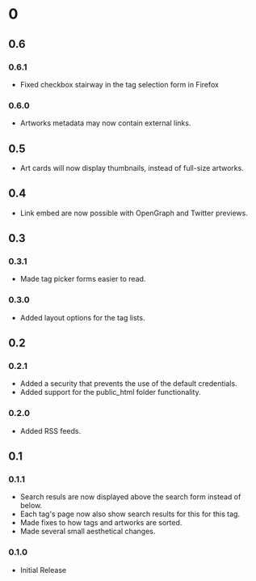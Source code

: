 # 0
## 0.6
### 0.6.1
- Fixed checkbox stairway in the tag selection form in Firefox
### 0.6.0
- Artworks metadata may now contain external links.

## 0.5
- Art cards will now display thumbnails, instead of full-size artworks.

## 0.4
- Link embed are now possible with OpenGraph and Twitter previews.

## 0.3
### 0.3.1
- Made tag picker forms easier to read.

### 0.3.0
- Added layout options for the tag lists.

## 0.2
### 0.2.1
- Added a security that prevents the use of the default credentials.
- Added support for the public_html folder functionality.

### 0.2.0
- Added RSS feeds.

## 0.1
### 0.1.1
- Search resuls are now displayed above the search form instead of below.
- Each tag's page now also show search results for this for this tag.
- Made fixes to how tags and artworks are sorted.
- Made several small aesthetical changes.

### 0.1.0
- Initial Release
